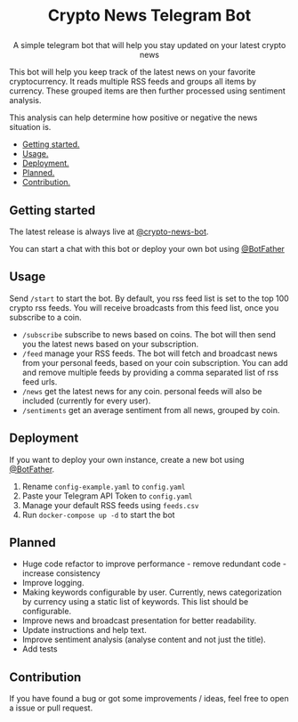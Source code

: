 # <p align="center"> Crypto News Telegram Bot

<p align="center"> A simple telegram bot that will help you stay updated on your latest crypto news 

This bot will help you keep track of the latest news on your favorite cryptocurrency. 
It reads multiple RSS feeds and groups all items by currency. These grouped items are then further processed using sentiment analysis.

This analysis can help determine how positive or negative the news situation is.

* [Getting started.](#getting-started)
* [Usage.](#usage)
* [Deployment.](#deployment)
* [Planned.](#planned)
* [Contribution.](#contribution)

## Getting started
The latest release is always live at [@crypto-news-bot](https://t.me/crypstream_bot).

You can start a chat with this bot or deploy your own bot using [@BotFather](https://t.me/BotFather)


## Usage
Send ``/start`` to start the bot. By default, you rss feed list is set to the top 100 crypto rss feeds.
You will receive broadcasts from this feed list, once you subscribe to a coin. 
* ``/subscribe``  subscribe to news based on coins. The bot will then send you the latest news based on your subscription. 
* ``/feed`` manage your RSS feeds. The bot will fetch and broadcast news from your personal feeds, based on your coin subscription.
You can add and remove multiple feeds by providing a comma separated list of rss feed urls.
* ``/news`` get the latest news for any coin. personal feeds will also be included (currently for every user).
* ``/sentiments`` get an average sentiment from all news, grouped by coin. 

   
## Deployment 
If you want to deploy your own instance, create a new bot using [@BotFather](https://t.me/BotFather). 
1. Rename `config-example.yaml` to `config.yaml`
2. Paste your Telegram API Token to `config.yaml`
3. Manage your default RSS feeds using `feeds.csv`
4. Run `docker-compose up -d` to start the bot

## Planned 
* Huge code refactor to improve performance - remove redundant code - increase consistency 
* Improve logging.
* Making keywords configurable by user. Currently, news categorization by currency using a static list of keywords. This list should be configurable.
* Improve news and broadcast presentation for better readability.
* Update instructions and help text.
* Improve sentiment analysis (analyse content and not just the title).
* Add tests 

## Contribution 
If you have found a bug or got some improvements / ideas, feel free to open a issue or pull request. 